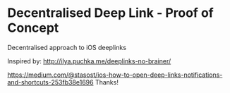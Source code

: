 # Decentralised Deep Link - Proof of Concept

Decentralised approach to iOS deeplinks

Inspired by:
http://ilya.puchka.me/deeplinks-no-brainer/

https://medium.com/@stasost/ios-how-to-open-deep-links-notifications-and-shortcuts-253fb38e1696
Thanks!
